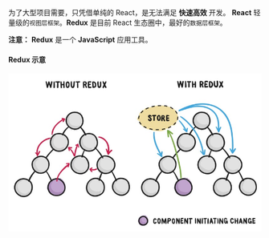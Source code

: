 为了大型项目需要，只凭借单纯的 React，是无法满足 **快速高效** 开发。
**React** 轻量级的`视图层框架`。**Redux** 是目前 React 生态圈中，最好的`数据层框架`。

**注意：** **Redux** 是一个 **JavaScript** 应用工具。

#### Redux 示意

![Redux 示意图](https://github.com/MrHikari/My-Collection/blob/master/%E5%9B%BE%E7%89%87%E6%9A%82%E5%AD%98/Redux%E7%A4%BA%E6%84%8F%E5%9B%BE.jpg)



